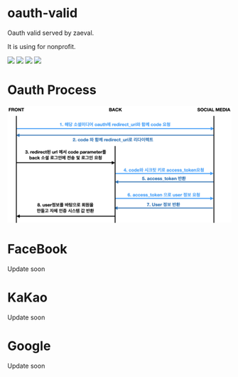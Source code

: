 # oauth-valid
Oauth valid served by zaeval.

It is using for nonprofit.

![](https://img.shields.io/badge/pip-v0.0.2-blue.svg)
![](https://img.shields.io/github/license/mashape/apistatus.svg)
![](https://img.shields.io/badge/require-requests%20%7C%20bs4-orange.svg)
![](https://img.shields.io/badge/author-zaeval-red.svg)

# Oauth Process
![](https://raw.githubusercontent.com/among-software/oauth-valid/master/statics/oauth_server_process.png)

# FaceBook

Update soon

# KaKao

Update soon

# Google

Update soon